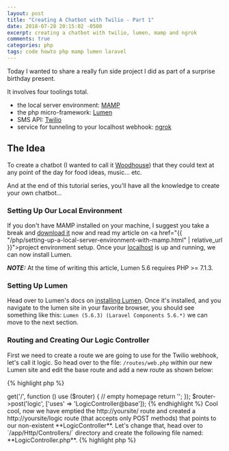 ```yaml
---
layout: post
title: "Creating A Chatbot with Twilio - Part 1"
date: 2018-07-28 20:15:02 -0500
excerpt: creating a chatbot with twilio, lumen, mamp and ngrok
comments: true
categories: php
tags: code howto php mamp lumen laravel
---
```

Today I wanted to share a really fun side project I did as part of a surprise birthday present.

It involves four toolings total.

* the local server environment: [MAMP](https://www.mamp.info/en/)
* the php micro-framework: [Lumen](https://lumen.laravel.com)
* SMS API: [Twilio](https://www.twilio.com/)
* service for tunneling to your localhost webhook: [ngrok](https://ngrok.com/)

## The Idea

To create a chatbot (I wanted to call it [Woodhouse](http://archer.wikia.com/wiki/Woodhouse)) that they could text at any point of the day for food ideas, music... etc.

And at the end of this tutorial series, you'll have all the knowledge to create your own chatbot...

### Setting Up Our Local Environment

If you don't have MAMP installed on your machine, I suggest you take a break and [download it](https://www.mamp.info/en/downloads/) now and read my article on <a href="{{ "/php/setting-up-a-local-server-environment-with-mamp.html" | relative_url }}">project environment setup</a>. Once your [localhost](http://localhost/) is up and running, we can now install Lumen.

***NOTE:*** At the time of writing this article, Lumen 5.6 requires PHP >= 7.1.3.

### Setting Up Lumen

Head over to Lumen's docs on [installing Lumen](https://lumen.laravel.com/docs/5.6/installation). Once it's installed, and you navigate to the lumen site in your favorite browser, you should see something like this: `Lumen (5.6.3) (Laravel Components 5.6.*)` we can move to the next section.

### Routing and Creating Our Logic Controller

First we need to create a route we are going to use for the Twilio webhook, let's call it logic. So head over to the file: `/routes/web.php` within our new Lumen site and edit the base route and add a new route as shown below:

{% highlight php %}
<?php
$router->get('/', function () use ($router) {
  // empty homepage
  return '';
});

$router->post('logic', ['uses' => 'LogicController@base']);
{% endhighlight %}

Cool cool, now we have emptied the http://yoursite/ route and created a http://yoursite/logic route (that accepts only POST methods) that points to our non-existent **LogicController**. Let's change that, head over to `/app/Http/Controllers/` directory and create the following file named: **LogicController.php**.

{% highlight php %}
<?php
namespace App\Http\Controllers;
use Illuminate\Http\Request;

class LogicController extends Controller {
    public function __construct() {

    }

    public function base(Request $request) {

      return 'we got here!';
    }
}
{% endhighlight %}

Now if you navigate to http://yoursite/logic, you should see a simple message: ***we got here!***

### Adding Twilio Support to Lumen/Laravel

Next step is relatively straight forward, and very well documented here on Twilio's site: [TWILIO SMS PHP QUICKSTART](https://www.twilio.com/docs/sms/quickstart/php)

But high level, go to the site's root within your command line and install the Twilio SDK by running:
{% highlight conf %}
composer require twilio/sdk
{% endhighlight %}

After that, we can use it within our LogicController by updating the top of the file with two new lines:

{% highlight php %}
<?php
namespace App\Http\Controllers;
use Illuminate\Http\Request;
use Twilio\Rest\Client;
use Twilio\Twiml;

class LogicController extends Controller {
{% endhighlight %}

That's it for this article, but next we will talk about the use of tunneling our local application with .ngrok and buying a Twilio number to send and receive text from. Go ahead and [download .ngrok](https://ngrok.com/download) ;-)
